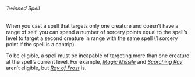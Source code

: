###### Twinned Spell

When you cast a spell that targets only one creature and doesn’t have a range of self, you can spend a number of sorcery points equal to the spell’s level to target a second creature in range with the same spell (1 sorcery point if the spell is a cantrip).

To be eligible, a spell must be incapable of targeting more than one creature at the spell’s current level.
For example, _[<span class="spell">Magic Missile</span>](#Magic_Missile_magic_missile)_ and _[<span class="spell">Scorching Ray</span>](#Scorching_Ray_scorching_ray)_ aren’t eligible, but _[<span class="spell">Ray of Frost</span>](#Ray_of_Frost_ray_of_frost)_ is.
